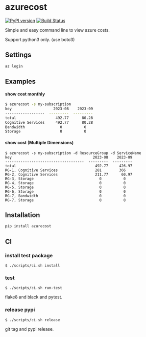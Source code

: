 # azurecost

[![PyPI version](https://badge.fury.io/py/azurecost.svg)](https://badge.fury.io/py/azurecost)
[![Build Status](https://github.com/toyama0919/azurecost/actions/workflows/tests.yml/badge.svg?branch=main)](https://github.com/toyama0919/azurecost/actions/workflows/tests.yml)

Simple and easy command line to view azure costs.

Support python3 only. (use boto3)

## Settings

```sh
az login
```

## Examples

#### show cost monthly

```bash
$ azurecost -s my-subscription
key                   2023-08    2023-09
------------------  ---------  ---------
total                  492.77      80.28
Cognitive Services     492.77      80.28
Bandwidth                0          0
Storage                  0          0
```

#### show cost (Multiple Dimensions)

```
$ azurecost -s my-subscription -d ResourceGroup -d ServiceName
key                                     2023-08    2023-09
------------------------------------  ---------  ---------
total                                    492.77     426.97
RG-1, Cognitive Services                 281        366
RG-2, Cognitive Services                 211.77      60.97
RG-3, Storage                              0          0
RG-4, Storage                              0          0
RG-5, Storage                              0          0
RG-6, Storage                              0          0
RG-7, Bandwidth                            0          0
RG-7, Storage                              0          0
```


## Installation

```sh
pip install azurecost
```

## CI

### install test package

```
$ ./scripts/ci.sh install
```

### test

```
$ ./scripts/ci.sh run-test
```

flake8 and black and pytest.

### release pypi

```
$ ./scripts/ci.sh release
```

git tag and pypi release.
